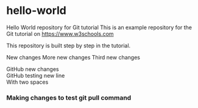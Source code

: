 # hello-world
Hello World repository for Git tutorial
This is an example repository for the Git tutorial on https://www.w3schools.com

This repository is built step by step in the tutorial. 

New changes
More new changes
Third new changes

GitHub new changes  
GitHub testing new line  
With two spaces

### Making changes to test git pull command
